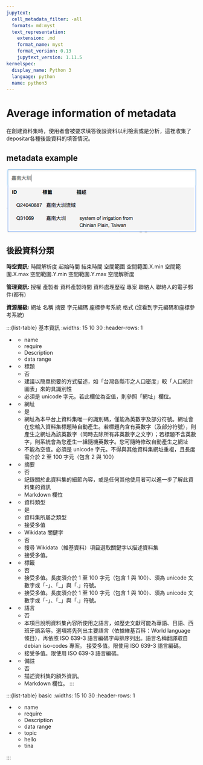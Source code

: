 ```yaml
---
jupytext:
  cell_metadata_filter: -all
  formats: md:myst
  text_representation:
    extension: .md
    format_name: myst
    format_version: 0.13
    jupytext_version: 1.11.5
kernelspec:
  display_name: Python 3
  language: python
  name: python3
---
```

# Average information of metadata
在創建資料集時，使用者會被要求填答後設資料以利檢索或是分析，這裡收集了depositar各種後設資料的填答情況。
<!-- # 這邊放一個照片示意圖 -->
## metadata example
![image info](../photo/keyword_wikidata.webp)

## 後設資料分類



**時空資訊:**
時間解析度 起始時間 結束時間 空間範圍 空間範圍.X.min 空間範圍.X.max 空間範圍.Y.min 空間範圍.Y.max 空間解析度

**管理資訊:** 授權 產製者 資料產製時間 資料處理歷程 專案 聯絡人 聯絡人的電子郵件(都有)

**資源層級:**
網址 名稱 摘要 字元編碼 座標參考系統 格式 (沒看到字元編碼和座標參考系統)

:::{list-table} 基本資訊
:widths: 15 10 30
:header-rows: 1

*   - name
    - require
    - Description
    - data range
*   - 標題
    - 否
    - 建議以簡單扼要的方式描述，如「台灣各縣市之人口密度」較「人口統計圖表」來的具識別性
    - 必須是 unicode 字元。若此欄位為空值，則參照「網址」欄位。
*   - 網址
    - 是
    - 網址為本平台上資料集唯一的識別碼，僅能為英數字及部分符號。網址會在您輸入資料集標題時自動產生。若標題內含有英數字（及部分符號），則產生之網址為該英數字（同時去除所有非英數字之文字）；若標題不含英數字，則系統會為您產生一組隨機英數字。您可隨時修改自動產生之網址
    - 不能為空值。必須是 unicode 字元。不得與其他資料集網址重複，且長度需介於 2 至 100 字元（包含 2 與 100）
*   - 摘要
    - 否
    - 記錄關於此資料集的細節內容，或是任何其他使用者可以進一步了解此資料集的資訊
    - Markdown 欄位
*   - 資料類型
    - 是
    - 資料集所屬之類型
    - 接受多值
*   - Wikidata 關鍵字
    - 否
    - 搜尋 Wikidata（維基資料）項目選取關鍵字以描述資料集
    - 接受多值。
*   - 標籤
    - 否
    - 接受多值。長度須介於 1 至 100 字元（包含 1 與 100）、須為 unicode 文數字或「-」、「_」與「.」符號。
    - 接受多值。長度須介於 1 至 100 字元（包含 1 與 100）、須為 unicode 文數字或「-」、「_」與「.」符號。
*   - 語言
    - 否
    - 本項目說明資料集內容所使用之語言，如歷史文獻可能為華語、日語、西班牙語系等。選項將先列出主要語言（依據維基百科：World language 條目），再依照 ISO 639-3 語言編碼字母排序列出。語言名稱翻譯取自 debian iso-codes 專案。	接受多值。限使用 ISO 639-3 語言編碼。
    - 接受多值。限使用 ISO 639-3 語言編碼。
*   - 備註
    - 否
    - 描述資料集的額外資訊。
    - Markdown 欄位。
:::



:::{list-table} basic
:widths: 15 10 30
:header-rows: 1

*   - name
    - require
    - Description
    - data range
*   - topic
    - hello
    - tina

:::